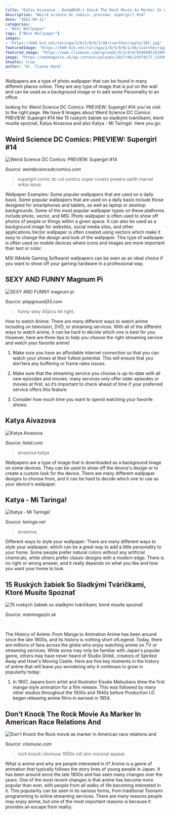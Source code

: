 ```yaml
---
title: "Katia Aivazova : Don&#039;t Knock The Rock Movie As Marker In American Race Relations And"
description: "Weird science dc comics: preview: supergirl #14"
date: "2022-04-11"
categories:
- "Best Wallpaper"
tags: ["Best Wallpaper"]
images:
- "https://k60.kn3.net/taringa/2/8/5/0/0/1/46/ivarthecripple/2EF.jpg"
featuredImage: "https://k60.kn3.net/taringa/2/8/5/0/0/1/46/ivarthecripple/2EF.jpg"
featured_image: "https://www.cliomuse.com/uploads/9/2/4/6/9246605/6199995.jpg?381"
image: "https://manmagazin.sk/wp-content/uploads/2017/06/19379177_1339688886144229_2784781091632840704_n.jpg"
ShowToc: true
author: "Dr. Tianna Hand"
---
```





Wallpapers are a type of photo wallpaper that can be found in many different places online. They are any type of image that is put on the wall and can be used as a background image or to add some Personality to an office.

	

		
looking for Weird Science DC Comics: PREVIEW: Supergirl #14 you've visit to the right page. We have 6 Images about Weird Science DC Comics: PREVIEW: Supergirl #14 like 15 ruských žabiek so sladkými tváričkami, ktoré musíte spoznať, Katya Aivazova and also Katya - Mi Taringa!. Here you go:
		
    
## Weird Science DC Comics: PREVIEW: Supergirl #14

<img loading=lazy src="https://1.bp.blogspot.com/-h8YfWlql6w8/Wd0peyIB1cI/AAAAAAAAeHk/7BknT_0fMogW5DYjjHeb2dZms0jEXagmACLcBGAs/s1600/SG_Cv14_DS.jpg" onerror="this.onerror=null;this.src='https://tse3.mm.bing.net/th?id=OIP.5c96UGODheJodlH-g7GcfAHaLY&amp;pid=15.1';" alt="Weird Science DC Comics: PREVIEW: Supergirl #14">

_Source: weirdsciencedccomics.com_

>supergirl comic dc vol comics super covers powers earth marvel wikia issue. 

	

Wallpaper Examples: Some popular wallpapers that are used on a daily basis.
Some popular wallpapers that are used on a daily basis include those designed for smartphones and tablets, as well as laptop or desktop backgrounds. Some of the most popular wallpaper types on these platforms include photo, vector, and MSI. 
Photo wallpaper is often used to show off photos of people or things within a given space. It can also be used as a background image for websites, social media sites, and other applications.Vector wallpaper is often created using vectors which make it easy to change the design and look of the wallpaper. This type of wallpaper is often used on mobile devices where icons and images are more important than text or color. 

MSI (Mobile Gaming Software) wallpapers can be seen as an ideal choice if you want to show off your gaming hardware in a professional way.

    
## SEXY AND FUNNY Magnum Pi

<img loading=lazy src="http://www.playground33.com/uploads/4/3/2/3/43233663/tumblr-o84atkpwtk1svht7go1-1280.jpg" onerror="this.onerror=null;this.src='https://tse1.mm.bing.net/th?id=OIP.D2lgjz-IG41kbuRqslhiSAAAAA&amp;pid=15.1';" alt="SEXY AND FUNNY magnum pi">

_Source: playground33.com_

>funny sexy 45pics let right. 

	

How to watch Anime: There are many different ways to watch anime including on television, DVD, or streaming services.
With all of the different ways to watch anime, it can be hard to decide which one is best for you. However, here are three tips to help you choose the right streaming service and watch your favorite anime!
1. Make sure you have an affordable internet connection so that you can watch your shows at their fullest potential. This will ensure that you don’tera any buffering or frame rates issues.

2. Make sure that the streaming service you choose is up-to-date with all new episodes and movies. many services only offer older episodes or movies at first, so it’s important to check ahead of time if your preferred service offers this feature.

3. Consider how much time you want to spend watching your favorite shows.

    
## Katya Aivazova

<img loading=lazy src="https://collage.listal.com/410/9-22422082-14629856.jpg" onerror="this.onerror=null;this.src='https://tse1.mm.bing.net/th?id=OIP.a6E9We_1W9A_2RAPNhyAuQAAAA&amp;pid=15.1';" alt="Katya Aivazova">

_Source: listal.com_

>aivazova katya. 

	

Wallpapers are a type of image that is downloaded as a background image on some devices. They can be used to show off the device's design or to create a custom look for the device. There are many different wallpaper designs to choose from, and it can be hard to decide which one to use as your device's wallpaper.

    
## Katya - Mi Taringa!

<img loading=lazy src="https://k60.kn3.net/taringa/2/8/5/0/0/1/46/ivarthecripple/2EF.jpg" onerror="this.onerror=null;this.src='https://tse4.mm.bing.net/th?id=OIP.jgJ5FqtPPGP6NVA0mh4vugHaIF&amp;pid=15.1';" alt="Katya - Mi Taringa!">

_Source: taringa.net_

>aivazova. 

	

Different ways to style your wallpaper:
There are many different ways to style your wallpaper, which can be a great way to add a little personality to your home. Some people prefer natural colors without any artificial chemicals, while others prefer classic designs with a modern edge. There is no right or wrong answer, and it really depends on what you like and how you want your home to look.

    
## 15 Ruských žabiek So Sladkými Tváričkami, Ktoré Musíte Spoznať

<img loading=lazy src="https://manmagazin.sk/wp-content/uploads/2017/06/19379177_1339688886144229_2784781091632840704_n.jpg" onerror="this.onerror=null;this.src='https://tse2.mm.bing.net/th?id=OIP.1QyTKlzavl_ShcbiGga-HQHaHa&amp;pid=15.1';" alt="15 ruských žabiek so sladkými tváričkami, ktoré musíte spoznať">

_Source: manmagazin.sk_

>. 

	

The History of Anime: From Manga to Animation
Anime has been around since the late 1800s, and its history is nothing short ofLegend. Today, there are millions of fans across the globe who enjoy watching anime on TV or streaming services. While some may only be familiar with Japan's popular genre, others may have never heard of Studio Ghibli, creators of Spirited Away and Howl's Moving Castle. Here are five key moments in the history of anime that will leave you wondering why it continues to grow in popularity today:
1) In 1907, Japans born artist and illustrator Eisuke Matsubara drew the first manga-style animation for a film release. This was followed by many other studios throughout the 1930s and 1940s before Production I.G began releasing anime films in earnest in 1954.

    
## Don&#039;t Knock The Rock Movie As Marker In American Race Relations And

<img loading=lazy src="https://www.cliomuse.com/uploads/9/2/4/6/9246605/6199995.jpg?381" onerror="this.onerror=null;this.src='https://tse2.mm.bing.net/th?id=OIP.gZKr4xc0p9xXX3s-mZR2XAAAAA&amp;pid=15.1';" alt="Don&#039;t Knock the Rock movie as marker in American race relations and">

_Source: cliomuse.com_

>rock knock cliomuse 1950s roll don visceral appeal. 

	

What is anime and why are people interested in it?
Anime is a genre of animation that typically follows the story lines of young people in Japan. It has been around since the late 1800s and has seen many changes over the years. One of the most recent changes is that anime has become more popular than ever, with people from all walks of life becoming interested in it. This popularity can be seen in its various forms, from traditional Toonami programming to online streaming services. There are many reasons people may enjoy anime, but one of the most important reasons is because it provides an escape from reality.

